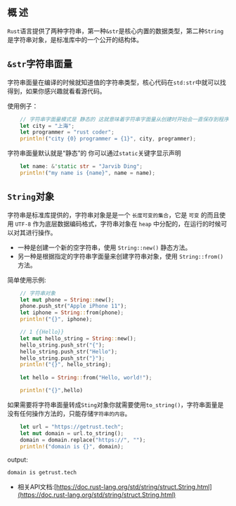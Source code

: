 
## 概 述

`Rust`语言提供了两种字符串，第一种`&str`是核心内置的数据类型，第二种`String`是字符串对象，是标准库中的一个公开的结构体。


## `&str`字符串面量

字符串面量在编译的时候就知道值的字符串类型，核心代码在`std:str`中就可以找得到，如果你感兴趣就看看源代码。

使用例子：


```rust linenums='1'
    // 字符串字面量模式是 静态的 这就意味着字符串字面量从创建时开始会一直保存到程序结束
    let city = "上海";
    let programmer = "rust coder";
    println!("city {0} programmer = {1}", city, programmer);
```

字符串面量默认就是“静态”的 你可以通过`static`关键字显示声明

```rust linenums='1'
    let name: &'static str = "Jarvib Ding";
    println!("my name is {name}", name = name);
```

## `String`对象

字符串是标准库提供的，字符串对象是是一个 `长度可变的集合`，它是 `可变` 的而且使用 `UTF-8` 作为底层数据编码格式，字符串对象在 `heap` 中分配的，在运行的时候可以对其进行操作。



- 一种是创建一个新的空字符串，使用 `String::new()` 静态方法。
- 另一种是根据指定的字符串字面量来创建字符串对象，使用 `String::from()` 方法。

简单使用示例:


```rust linenums='1'
    // 字符串对象
    let mut phone = String::new();
    phone.push_str("Apple iPhone 11");
    let iphone = String::from(phone);
    println!("{}", iphone);

    // 1 {{Hello}}
    let mut hello_string = String::new();
    hello_string.push_str("{");
    hello_string.push_str("Hello");
    hello_string.push_str("}");
    println!("{}", hello_string);
    
    let hello = String::from("Hello, world!");

    println!("{}",hello)

```

如果需要将字符串面量转成`Sting`对象你就需要使用`to_string()`，字符串面量是没有任何操作方法的，只能存储`字符串的内容`。

```rust linenums='1'
    let url = "https://getrust.tech";
    let mut domain = url.to_string();
    domain = domain.replace("https://", "");
    println!("domain is {}", domain);
```

output:

```bash
domain is getrust.tech
```

- 相关API文档:[https://doc.rust-lang.org/std/string/struct.String.html](https://doc.rust-lang.org/std/string/struct.String.html)
